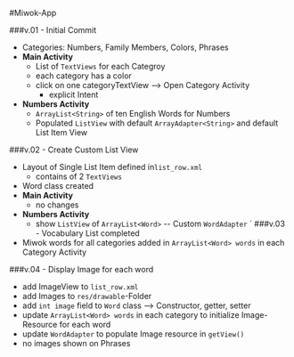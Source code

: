 #Miwok-App

###v.01 - Initial Commit
* Categories: Numbers, Family Members, Colors, Phrases
* **Main Activity**
    * List of `TextViews` for each Categroy
    * each category has a color
    * click on one categoryTextView --> Open Category Activity
        + explicit Intent
* **Numbers Activity**
    * `ArrayList<String>` of ten English Words for Numbers
    * Populated `ListView` with default `ArrayAdapter<String>` and default List Item View

###v.02 - Create Custom List View
* Layout of Single List Item defined in`list_row.xml`
    * contains of 2 `TextViews`
* Word class created
* **Main Activity**
    * no changes
* **Numbers Activity**
    * show `ListView` of `ArrayList<Word>` -- Custom `WordAdapter`
    `
###v.03 - Vocabulary List completed
* Miwok words for all categories added in `ArrayList<Word> words` in each Category Activity

###v.04 - Display Image for each word
* add ImageView to `list_row.xml`
* add Images to `res/drawable`-Folder
* add `int image` field to `Word` class --> Constructor, getter, setter
* update `ArrayList<Word> words` in each category to initialize Image-Resource for each word
* update `WordAdapter` to populate Image resource in `getView()`
* no images shown on Phrases